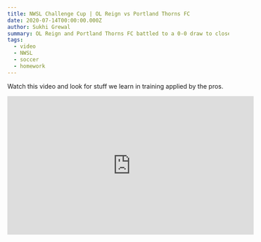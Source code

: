 ```yaml
---
title: NWSL Challenge Cup | OL Reign vs Portland Thorns FC
date: 2020-07-14T00:00:00.000Z
author: Sukhi Grewal
summary: OL Reign and Portland Thorns FC battled to a 0-0 draw to close out their NWSL Challenge Cup Preliminary Round schedule.
tags:  
  - video
  - NWSL
  - soccer
  - homework
---  
```


Watch this video and look for stuff we learn in training applied by the pros.

<iframe width="560" height="315" src="https://www.youtube.com/embed/h2LkWg9RulU" frameborder="0" allow="accelerometer; autoplay; encrypted-media; gyroscope; picture-in-picture" allowfullscreen></iframe>
